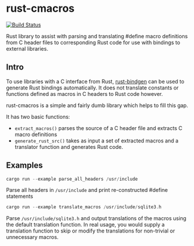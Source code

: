 # rust-cmacros
[![Build Status](https://travis-ci.org/robertknight/rust-cmacros.png?branch=master)](https://travis-ci.org/robertknight/rust-cmacros)

Rust library to assist with parsing and translating #define
macro definitions from C header files
to corresponding Rust code for use with bindings
to external libraries.

## Intro

To use libraries with a C interface from Rust,
[rust-bindgen](https://github.com/crabtw/rust-bindgen) can be used
to generate Rust bindings automatically. It does not translate
constants or functions defined as macros in C headers to Rust
code however.

rust-cmacros is a simple and fairly dumb library which helps to
fill this gap.

It has two basic functions:

* `extract_macros()` parses the source of a C header file and extracts C macro definitions
* `generate_rust_src()` takes as input a set of extracted macros and a translator function
  and generates Rust code.

## Examples

```rust
cargo run --example parse_all_headers /usr/include
```

Parse all headers in `/usr/include` and print re-constructed #define statements

```rust
cargo run --example translate_macros /usr/include/sqlite3.h
```

Parse `/usr/include/sqlite3.h` and output translations of the macros using the default translation function.
In real usage, you would supply a translation function to skip or modify the translations
for non-trivial or unnecessary macros.

